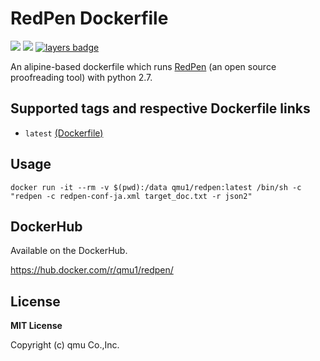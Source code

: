 # RedPen Dockerfile 

![](https://img.shields.io/docker/pulls/qmu1/redpen.svg)
![](https://img.shields.io/docker/build/qmu1/redpen.svg)
[![layers badge](https://images.microbadger.com/badges/image/qmu1/redpen.svg)](https://microbadger.com/images/qmu1/redpen)

An alipine-based dockerfile which runs [RedPen](https://github.com/redpen-cc/redpen) (an open source proofreading tool) with python 2.7.

## Supported tags and respective Dockerfile links

* `latest` [(Dockerfile)](https://github.com/qmu/docker-redpen/blob/master/Dockerfile)

## Usage

```
docker run -it --rm -v $(pwd):/data qmu1/redpen:latest /bin/sh -c "redpen -c redpen-conf-ja.xml target_doc.txt -r json2"
```

## DockerHub

Available on the DockerHub.

https://hub.docker.com/r/qmu1/redpen/

## License 

**MIT License**

Copyright (c) qmu Co.,Inc.
